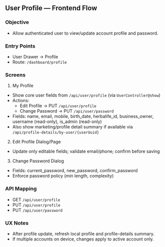 ## User Profile — Frontend Flow

### Objective
- Allow authenticated user to view/update account profile and password.

### Entry Points
- User Drawer → Profile
- Route: `/dashboard/profile`

### Screens
1) My Profile
- Show core user fields from `/api/user/profile` (via `UserController@show`)
- Actions:
  - Edit Profile → PUT `/api/user/profile`
  - Change Password → PUT `/api/user/password`
- Fields: name, email, mobile, birth_date, herbalife_id, business_owner, username (read-only), is_admin (read-only)
- Also show marketing/profile detail summary if available via `/api/profile-details/by-user/{userUuid}`

2) Edit Profile Dialog/Page
- Update only editable fields; validate email/phone; confirm before saving

3) Change Password Dialog
- Fields: current_password, new_password, confirm_password
- Enforce password policy (min length, complexity)

### API Mapping
- GET `/api/user/profile`
- PUT `/api/user/profile`
- PUT `/api/user/password`

### UX Notes
- After profile update, refresh local profile and profile-details summary.
- If multiple accounts on device, changes apply to active account only.

